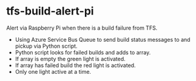 # tfs-build-alert-pi
Alert via Raspberry Pi when there is a build failure from TFS.

- Using Azure Service Bus Queue to send build status messages to and pickup via Python script.
- Python script looks for failed builds and adds to array.
- If array is empty the green light is activated.
- If array has failed build the red light is activated.
- Only one light active at a time.
